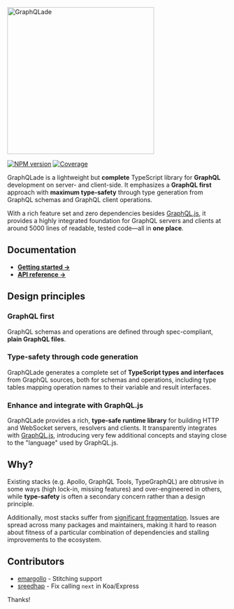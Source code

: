 <img src="https://raw.githubusercontent.com/morris/graphqlade/main/img/logo.png" alt="GraphQLade" width="336">

[![NPM version](https://img.shields.io/npm/v/graphqlade?style=flat-square)](https://www.npmjs.com/package/graphqlade)
[![Coverage](https://img.shields.io/codecov/c/github/morris/graphqlade?style=flat-square&token=5GBOZPEJW0)](https://app.codecov.io/gh/morris/graphqlade)

GraphQLade is a lightweight but **complete** TypeScript library for
**GraphQL** development on server- and client-side.
It emphasizes a **GraphQL first** approach with **maximum type-safety** through
type generation from GraphQL schemas and GraphQL client operations.

With a rich feature set and zero dependencies besides
[GraphQL.js](https://github.com/graphql/graphql-js), it provides a highly
integrated foundation for GraphQL servers and clients at around
5000 lines of readable, tested code&mdash;all in **one place**.

## Documentation

- **[Getting started →](https://morris.github.io/graphqlade)**
- **[API reference →](https://morris.github.io/graphqlade/reference)**

## Design principles

### GraphQL first

GraphQL schemas and operations are defined through spec-compliant,
**plain GraphQL files**.

### Type-safety through code generation

GraphQLade generates a complete set of **TypeScript types and interfaces** from
GraphQL sources, both for schemas and operations, including type tables mapping
operation names to their variable and result interfaces.

### Enhance and integrate with GraphQL.js

GraphQLade provides a rich, **type-safe runtime library** for building HTTP
and WebSocket servers, resolvers and clients. It transparently integrates with
[GraphQL.js](https://github.com/graphql/graphql-js), introducing very few
additional concepts and staying close to the "language" used by GraphQL.js.

## Why?

Existing stacks (e.g. Apollo, GraphQL Tools, TypeGraphQL) are obtrusive in
some ways (high lock-in, missing features) and over-engineered in others,
while **type-safety** is often a secondary concern rather than a design principle.

Additionally, most stacks suffer from
[significant fragmentation](https://httptoolkit.tech/blog/simple-graphql-server-without-apollo/).
Issues are spread across many packages and maintainers, making it hard to reason
about fitness of a particular combination of dependencies and stalling
improvements to the ecosystem.

## Contributors

- [emargollo](https://github.com/emargollo) - Stitching support
- [sreedhap](https://github.com/sreedhap) - Fix calling `next` in Koa/Express

Thanks!

